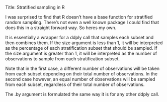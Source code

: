 Title: Stratified sampling in R

I was surprised to find that R doesn’t have a base
function for stratified random sampling. There’s not even a well known
package I could find that does this in a straight forward way. So heres
my own.

It is essentially a wrapper for a ddply call that samples each subset
and then combines them. If the size argument is less than 1, it will be
interpreted as the percentage of each stratification subset that should
be sampled. If the size argument is greater than 1, it will be
interpreted as the number of observations to sample from each
stratification subset.

Note that in the first case, a different number of observations will be
taken from each subset depending on their total number of observations.
In the second case however, an equal number of observations will be
sampled from each subset, regardless of their total number of
observations.

The .by argument is formulated the same way it is for any other ddply
call.

<script src="https://gist.github.com/justmytwospence/7937389.js"></script>